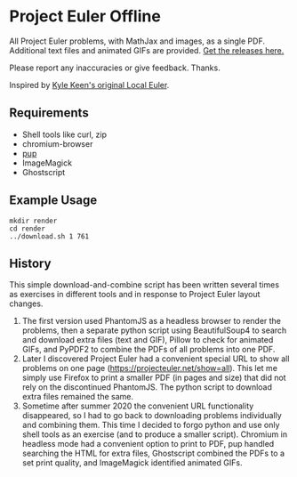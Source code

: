 Project Euler Offline
=====================
All Project Euler problems, with MathJax and images, as a single PDF. Additional text files and animated GIFs are provided. [Get the releases here.](https://github.com/jxu/project-euler-offline/releases)

Please report any inaccuracies or give feedback. Thanks.

Inspired by [Kyle Keen's original Local Euler](http://kmkeen.com/local-euler/2008-07-16-07-33-00.html).


Requirements
------------

- Shell tools like curl, zip
- chromium-browser
- [pup](https://github.com/ericchiang/pup)
- ImageMagick
- Ghostscript


Example Usage
-------------

    mkdir render
    cd render
    ../download.sh 1 761
    

History
-------

This simple download-and-combine script has been written several times as exercises in different tools and in response to Project Euler layout changes. 

1. The first version used PhantomJS as a headless browser to render the problems, then a separate python script using BeautifulSoup4 to search and download extra files (text and GIF), Pillow to check for animated GIFs, and PyPDF2 to combine the PDFs of all problems into one PDF.
2. Later I discovered Project Euler had a convenient special URL to show all problems on one page (https://projecteuler.net/show=all). This let me simply use Firefox to print a smaller PDF (in pages and size) that did not rely on the discontinued PhantomJS. The python script to download extra files remained the same.
3. Sometime after summer 2020 the convenient URL functionality disappeared, so I had to go back to downloading problems individually and combining them. This time I decided to forgo python and use only shell tools as an exercise (and to produce a smaller script). Chromium in headless mode had a convenient option to print to PDF, pup handled searching the HTML for extra files, Ghostscript combined the PDFs to a set print quality, and ImageMagick identified animated GIFs.

